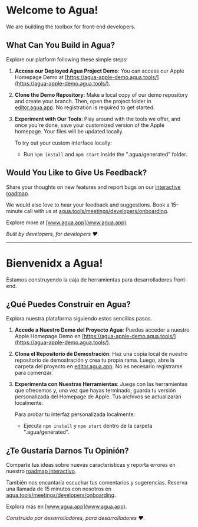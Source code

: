 # Welcome to Agua!

We are building the toolbox for front-end developers.

## What Can You Build in Agua?

Explore our platform following these simple steps!

1. **Access our Deployed Agua Project Demo**: You can access our Apple Homepage Demo at [https://agua-apple-demo.agua.tools/](https://agua-apple-demo.agua.tools/).

2. **Clone the Demo Repository**: Make a local copy of our demo repository and create your branch. Then, open the project folder in [editor.agua.app](https://editor.agua.app/). No registration is required to get started.

3. **Experiment with Our Tools**: Play around with the tools we offer, and once you're done, save your customized version of the Apple homepage. Your files will be updated locally.

   To try out your custom interface locally:
   - Run `npm install` and `npm start` inside the ".agua/generated" folder.

## Would You Like to Give Us Feedback?

Share your thoughts on new features and report bugs on our [interactive roadmap](https://roadmap.agua.app/).

We would also love to hear your feedback and suggestions. Book a 15-minute call with us at [agua.tools/meetings/developers/onboarding](https://agua.tools/meetings/developers/onboarding).

Explore more at [www.agua.app](www.agua.app).

*Built by developers, for developers ❤️.*

---

# Bienvenidx a Agua!

Estamos construyendo la caja de herramientas para desarrolladores front-end.

## ¿Qué Puedes Construir en Agua?

Explora nuestra plataforma siguiendo estos sencillos pasos.

1. **Accede a Nuestro Demo del Proyecto Agua**: Puedes acceder a nuestro Apple Homepage Demo en [https://agua-apple-demo.agua.tools/](https://agua-apple-demo.agua.tools/).

2. **Clona el Repositorio de Demostración**: Haz una copia local de nuestro repositorio de demostración y crea tu propia rama. Luego, abre la carpeta del proyecto en [editor.agua.app](https://editor.agua.app/). No es necesario registrarse para comenzar.

3. **Experimenta con Nuestras Herramientas**: Juega con las herramientas que ofrecemos y, una vez que hayas terminado, guarda tu versión personalizada del Homepage de Apple. Tus archivos se actualizarán localmente.

   Para probar tu interfaz personalizada localmente:
   - Ejecuta `npm install` y `npm start` dentro de la carpeta ".agua/generated".

## ¿Te Gustaría Darnos Tu Opinión?

Comparte tus ideas sobre nuevas características y reporta errores en nuestro [roadmap interactivo](https://roadmap.agua.app/).

También nos encantaría escuchar tus comentarios y sugerencias. Reserva una llamada de 15 minutos con nosotros en [agua.tools/meetings/developers/onboarding](https://agua.tools/meetings/developers/onboarding).

Explora más en [www.agua.app](www.agua.app).

*Construido por desarrolladores, para desarrolladores ❤️.*

